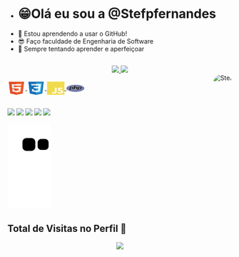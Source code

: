 - # 😁Olá eu sou a @Stefpfernandes
- 🤯 Estou aprendendo a usar o GitHub!
- 😎 Faço faculdade de Engenharia de Software
- 🧐 Sempre tentando aprender e aperfeiçoar

##

<div align="center">
  <a href="https://github.com/Stefpfernandes">
  <img height="140em" src="https://github-readme-stats.vercel.app/api?username=Stefpfernandes&show_icons=true&theme=cobalt&include_all_commits=true&count_private=true"/>
  <img height="140em" src="https://github-readme-stats.vercel.app/api/top-langs/?username=Stefpfernandes&layout=compact&langs_count=7&theme=cobalt"/>
</div>
  
  <img align="right" alt="Stef" height="110" style="border-radius:50px;"  src="https://cdn.discordapp.com/attachments/897841875149529093/897842048617574420/1631910962164.png">

  <div style="display: inline_block"><br>
  <img align="center" alt="Stef-HTML" height="30" width="40" src="https://raw.githubusercontent.com/devicons/devicon/master/icons/html5/html5-original.svg">
  <img align="center" alt="Stef-CSS" height="30" width="40" src="https://raw.githubusercontent.com/devicons/devicon/master/icons/css3/css3-original.svg">
  <img align="center" alt="Stef-Js" height="30" width="40" src="https://raw.githubusercontent.com/devicons/devicon/master/icons/javascript/javascript-plain.svg">
  <img align="center" alt="Stef-CSS" height="30" width="40" src="https://raw.githubusercontent.com/devicons/devicon/master/icons/php/php-original.svg">
</div>
  
  ##
  
  <div>
     <a href="https://www.youtube.com/channel/UCntgAxA-q6Dr2cSn2KFa73g" target="_blank"><img src="https://img.shields.io/badge/YouTube-FF0000?style=for-the-badge&logo=youtube&logoColor=white" target="_blank"></a>
  <a href="https://www.instagram.com/stef_p.fernandes" target="_blank"><img src="https://img.shields.io/badge/-Instagram-%23E4405F?style=for-the-badge&logo=instagram&logoColor=white" target="_blank"></a>
 	<a href="https://www.twitch.tv/loufoptions" target="_blank"><img src="https://img.shields.io/badge/Twitch-9146FF?style=for-the-badge&logo=twitch&logoColor=white" target="_blank"></a>
  <a href = "mailto:stefaniepereirafernandes@gmail.com"><img src="https://img.shields.io/badge/-Gmail-%23333?style=for-the-badge&logo=gmail&logoColor=white" target="_blank"></a>
  <a href="https://www.linkedin.com/in/stefaniepfernandes/" target="_blank"><img src="https://img.shields.io/badge/-LinkedIn-%230077B5?style=for-the-badge&logo=linkedin&logoColor=white" target="_blank"></a> 
  </div>
  
  ![Snake animation](https://github.com/rafaballerini/rafaballerini/blob/output/github-contribution-grid-snake.svg)
  
   ## Total de Visitas no Perfil 👀 <br>
 <p align="center"> 
   <img alingn="center" src="https://profile-counter.glitch.me/Stefpfernandes/count.svg" />
 </p>

</p>
